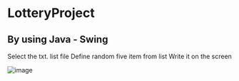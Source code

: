 # LotteryProject
## By using Java - Swing
Select the txt. list file
Define random five item from list
Write it on the screen

![image](https://user-images.githubusercontent.com/107218478/180660015-90d1d20b-728d-4f93-87d6-c56404fe8818.png)
